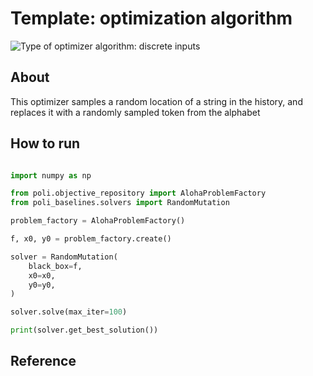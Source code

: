 # Template: optimization algorithm

![Type of optimizer algorithm: discrete inputs](https://img.shields.io/badge/Type-discrete_inputs-blue)

## About

This optimizer samples a random location of a string in the history, and replaces it with a randomly sampled token from the alphabet

## How to run

```python

import numpy as np

from poli.objective_repository import AlohaProblemFactory
from poli_baselines.solvers import RandomMutation

problem_factory = AlohaProblemFactory()

f, x0, y0 = problem_factory.create()

solver = RandomMutation(
    black_box=f,
    x0=x0,
    y0=y0,
)

solver.solve(max_iter=100)

print(solver.get_best_solution())

```

## Reference

